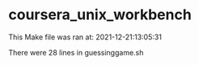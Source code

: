 # coursera_unix_workbench

This Make file was ran at: 2021-12-21:13:05:31

There were 28 lines in guessinggame.sh
